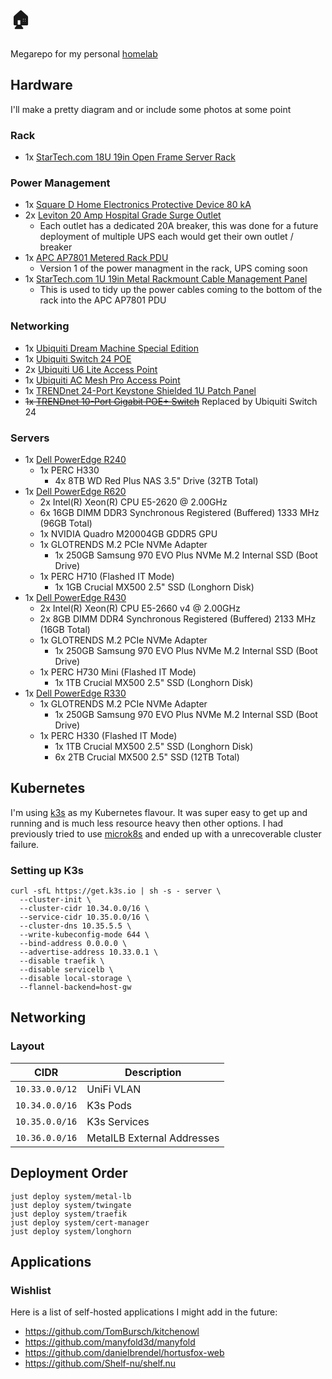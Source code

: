 # 🏠

Megarepo for my personal [homelab](https://www.reddit.com/r/homelab/wiki/introduction/)

## Hardware

I'll make a pretty diagram and or include some photos at some point

### Rack

 - 1x [StarTech.com 18U 19in Open Frame Server Rack](https://www.startech.com/en-ca/server-management/4postrack18u)

### Power Management

 - 1x [Square D Home Electronics Protective Device 80 kA](https://www.se.com/ca/en/product/HEPD80C/spd%2C-hepd-type-1%2C-120-240-v%2C-1-ph%2C-3-wire%2C-80-ka%2C-consumer-packaging/?range=61969-square-d-hepd-home-electronics-protective-device&node=12368269215-hepd&selected-node-id=12368269215)
 - 2x [Leviton 20 Amp Hospital Grade Surge Outlet](https://www.leviton.com/en/products/t8380-w)
   - Each outlet has a dedicated 20A breaker, this was done for a future deployment of multiple UPS each would get their own outlet / breaker
 - 1x [APC AP7801 Metered Rack PDU](https://www.apc.com/shop/ca/en/products/Rack-PDU-Metered-1U-20A-120V-8-5-20/P-AP7801)
   - Version 1 of the power managment in the rack, UPS coming soon
 - 1x [StarTech.com 1U 19in Metal Rackmount Cable Management Panel](https://www.startech.com/en-ca/server-management/cablmanager2)
   - This is used to tidy up the power cables coming to the bottom of the rack into the APC AP7801 PDU

### Networking

 - 1x [Ubiquiti Dream Machine Special Edition](https://store.ui.com/collections/unifi-network-unifi-os-consoles/products/dream-machine-se)
 - 1x [Ubiquiti Switch 24 POE](https://store.ui.com/collections/unifi-network-switching/products/usw-24-poe)
 - 2x [Ubiquiti U6 Lite Access Point](https://store.ui.com/collections/unifi-network-wireless/products/u6-lite-us)
 - 1x [Ubiquiti AC Mesh Pro Access Point](https://store.ui.com/collections/unifi-network-wireless/products/unifi-ac-mesh-pro-ap)
 - 1x [TRENDnet 24-Port Keystone Shielded 1U Patch Panel](https://www.trendnet.com/products/patch-panel/24-Port-Blank-Keystone-Shielded-1U-Patch-Panel-TC-KP24S)
 - ~~1x [TRENDnet 10-Port Gigabit POE+ Switch](https://www.trendnet.com/products/product-detail?prod=190_TPE-1020WS)~~ Replaced by Ubiquiti Switch 24

### Servers

 - 1x [Dell PowerEdge R240](https://www.dell.com/support/home/en-ca/product-support/product/poweredge-r240/overview)
    - 1x PERC H330
      - 4x 8TB WD Red Plus NAS 3.5" Drive (32TB Total)
 - 1x [Dell PowerEdge R620](https://www.dell.com/support/home/en-ca/product-support/product/poweredge-r620/overview)
    - 2x Intel(R) Xeon(R) CPU E5-2620 @ 2.00GHz
    - 6x 16GB DIMM DDR3 Synchronous Registered (Buffered) 1333 MHz (96GB Total)
    - 1x NVIDIA Quadro M20004GB GDDR5 GPU
    - 1x GLOTRENDS M.2 PCIe NVMe Adapter
      - 1x 250GB Samsung 970 EVO Plus NVMe M.2 Internal SSD (Boot Drive)
    - 1x PERC H710 (Flashed IT Mode)
      - 1x 1GB Crucial MX500 2.5" SSD (Longhorn Disk)
 - 1x [Dell PowerEdge R430](https://www.dell.com/support/home/en-ca/product-support/product/poweredge-r430/overview)
    - 2x Intel(R) Xeon(R) CPU E5-2660 v4 @ 2.00GHz
    - 2x 8GB DIMM DDR4 Synchronous Registered (Buffered) 2133 MHz (16GB Total)
    - 1x GLOTRENDS M.2 PCIe NVMe Adapter
      - 1x 250GB Samsung 970 EVO Plus NVMe M.2 Internal SSD (Boot Drive)
    - 1x PERC H730 Mini (Flashed IT Mode)
      - 1x 1TB Crucial MX500 2.5" SSD (Longhorn Disk)
 - 1x [Dell PowerEdge R330](https://www.dell.com/support/home/en-ca/product-support/product/poweredge-r330/overview)
    - 1x GLOTRENDS M.2 PCIe NVMe Adapter
      - 1x 250GB Samsung 970 EVO Plus NVMe M.2 Internal SSD (Boot Drive)
    - 1x PERC H330 (Flashed IT Mode)
      - 1x 1TB Crucial MX500 2.5" SSD (Longhorn Disk)
      - 6x 2TB Crucial MX500 2.5" SSD (12TB Total)

## Kubernetes

I'm using [k3s](https://k3s.io) as my Kubernetes flavour. It was super easy to get up and running and is much less resource heavy then other options. I had previously tried to use [microk8s](https://microk8s.io) and ended up with a unrecoverable cluster failure.

### Setting up K3s

```
curl -sfL https://get.k3s.io | sh -s - server \
  --cluster-init \
  --cluster-cidr 10.34.0.0/16 \
  --service-cidr 10.35.0.0/16 \
  --cluster-dns 10.35.5.5 \
  --write-kubeconfig-mode 644 \
  --bind-address 0.0.0.0 \
  --advertise-address 10.33.0.1 \
  --disable traefik \
  --disable servicelb \
  --disable local-storage \
  --flannel-backend=host-gw
```

## Networking

### Layout

| CIDR          | Description                 |
|---------------|-----------------------------|
| `10.33.0.0/12` | UniFi VLAN                 |
| `10.34.0.0/16` | K3s Pods                   |
| `10.35.0.0/16` | K3s Services               |
| `10.36.0.0/16` | MetalLB External Addresses |

## Deployment Order

```
just deploy system/metal-lb
just deploy system/twingate
just deploy system/traefik
just deploy system/cert-manager
just deploy system/longhorn
```

## Applications

### Wishlist

Here is a list of self-hosted applications I might add in the future:

 - https://github.com/TomBursch/kitchenowl
 - https://github.com/manyfold3d/manyfold
 - https://github.com/danielbrendel/hortusfox-web
 - https://github.com/Shelf-nu/shelf.nu
